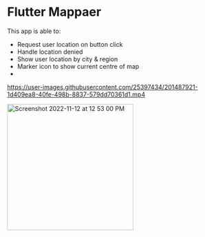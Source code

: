 # Flutter Mappaer

This app is able to:

- Request user location on button click
- Handle location denied
- Show user location by city & region
- Marker icon to show current centre of map
-

https://user-images.githubusercontent.com/25397434/201487921-1d409ea8-40fe-498b-8837-579dd70361d1.mp4

<img width="293" alt="Screenshot 2022-11-12 at 12 53 00 PM" src="https://user-images.githubusercontent.com/25397434/201487880-84b3d88f-a181-413d-a08f-76ceece4f061.png">

